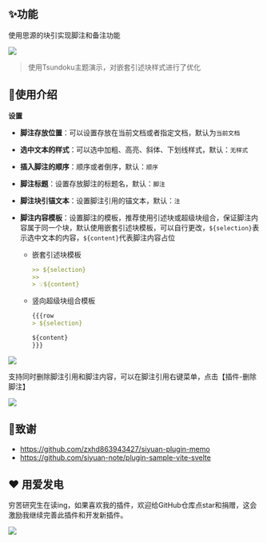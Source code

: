 ## ✨功能

使用思源的块引实现脚注和备注功能

![](https://fastly.jsdelivr.net/gh/Achuan-2/PicBed/assets/思源笔记脚注插件2-2024-11-18.gif)

> 使用Tsundoku主题演示，对嵌套引述块样式进行了优化

## 📝使用介绍

**设置**

- **脚注存放位置**：可以设置存放在当前文档或者指定文档，默认为`当前文档`
- **选中文本的样式**：可以选中加粗、高亮、斜体、下划线样式，默认：`无样式`
- **插入脚注的顺序**：顺序或者倒序，默认：`顺序`
- **脚注标题**：设置存放脚注的标题名，默认：`脚注`
- **脚注块引锚文本**：设置脚注引用的锚文本，默认：`注`
- **脚注内容模板**：设置脚注的模板，推荐使用引述块或超级块组合，保证脚注内容属于同一个块，默认使用嵌套引述块模板，可以自行更改，`${selection}`表示选中文本的内容，`${content}`代表脚注内容占位

  - 嵌套引述块模板

    ```markdown
    >> ${selection}
    >> 
    > 💡${content}
    ```

  - 竖向超级块组合模板

    ```markdown
    {{{row
    > ${selection}
    
    ${content}
    }}}
    ```

![](https://fastly.jsdelivr.net/gh/Achuan-2/PicBed/assets/PixPin_2024-11-18_16-46-42-2024-11-18.png)

支持同时删除脚注引用和脚注内容，可以在脚注引用右键菜单，点击【插件-删除脚注】

![](https://fastly.jsdelivr.net/gh/Achuan-2/PicBed/assets/PixPin_2024-11-18_16-39-18-2024-11-18.png)


## 🙏致谢

- https://github.com/zxhd863943427/siyuan-plugin-memo
- https://github.com/siyuan-note/plugin-sample-vite-svelte


## ❤️ 用爱发电

穷苦研究生在读ing，如果喜欢我的插件，欢迎给GitHub仓库点star和捐赠，这会激励我继续完善此插件和开发新插件。

![](https://fastly.jsdelivr.net/gh/Achuan-2/PicBed/assets/20241118182532-2024-11-18.png)